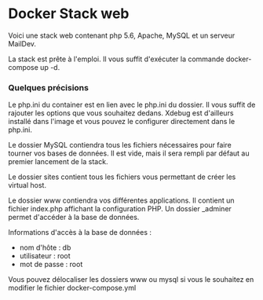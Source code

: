 # Docker Stack web

Voici une stack web contenant php 5.6, Apache, MySQL et un serveur MailDev.

La stack est prête à l'emploi. Il vous suffit d'exécuter la commande docker-compose up -d.

### Quelques précisions

Le php.ini du container est en lien avec le php.ini du dossier. Il vous suffit de rajouter les options que vous souhaitez dedans. Xdebug est d'ailleurs installé dans l'image et vous pouvez le configurer directement dans le php.ini.

Le dossier MySQL contiendra tous les fichiers nécessaires pour faire tourner vos bases de données. Il est vide, mais il sera rempli par défaut au premier lancement de la stack.

Le dossier sites contient tous les fichiers vous permettant de créer les virtual host.

Le dossier www contiendra vos différentes applications. Il contient un fichier index.php affichant la configuration PHP. Un dossier _adminer permet d'accéder à la base de données.

Informations d'accès à la base de données :

- nom d'hôte : db
- utilisateur : root
- mot de passe : root


Vous pouvez délocaliser les dossiers www ou mysql si vous le souhaitez en modifier le fichier docker-compose.yml
